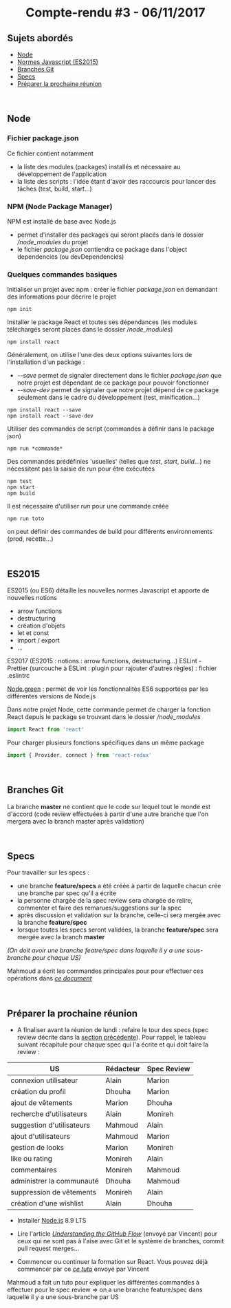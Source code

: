 <center><h1>Compte-rendu #3 - 06/11/2017</h1></center>


## Sujets abordés

* [Node](#node)
* [Normes Javascript (ES2015)](#es2015)
* [Branches Git](#branches-git)
* [Specs]()
* [Préparer la prochaine réunion](#préparer-la-prochaine-réunion)

<br>

## Node

### Fichier package.json
Ce fichier contient notamment
* la liste des modules (packages) installés et nécessaire au développement de l'application
* la liste des scripts : l'idée étant d'avoir des raccourcis pour lancer des tâches (test, build, start...)

### NPM (Node Package Manager)
NPM est installé de base avec Node.js
* permet d'installer des packages qui seront placés dans le dossier */node_modules* du projet
* le fichier *package.json* contiendra ce package dans l'object dependencies (ou devDependencies)

### Quelques commandes basiques
Initialiser un projet avec npm : créer le fichier *package.json* en demandant des informations pour décrire le projet 
```
npm init
```

Installer le package React et toutes ses dépendances (les modules téléchargés seront placés dans le dossier */node_modules*)
```
npm install react
```
Généralement, on utilise l'une des deux options suivantes lors de l'installation d'un package :
* *--save* permet de signaler directement dans le fichier *package.json* que notre projet est dépendant de ce package pour pouvoir fonctionner
* *--save-dev* permet de signaler que notre projet dépend de ce package seulement dans le cadre du développement (test, minification...)
```
npm install react --save
npm install react --save-dev
```

Utiliser des commandes de script (commandes à définir dans le package json)
```
npm run *commande*
```
Des commandes prédéfinies 'usuelles' (telles que *test*, *start*, *build*...) ne nécessitent pas la saisie de run pour être exécutées 
```
npm test
npm start
npm build
```
Il est nécessaire d'utiliser *run* pour une commande créée
```
npm run toto
```

on peut définir des commandes de build pour différents environnements (prod, recette...)

<br>

## ES2015

ES2015 (ou ES6) détaille les nouvelles normes Javascript et apporte de nouvelles notions
* arrow functions
* destructuring
* création d'objets
* let et const
* import / export
* ...


ES2017 (ES2015 : notions : arrow functions, destructuring...)
ESLint - Prettier (surcouche à ESLint : plugin pour rajouter d'autres règles) : fichier .eslintrc

[Node.green](http://node.green) : permet de voir les fonctionnalités ES6 supportées par les différentes versions de Node.js

Dans notre projet Node, cette commande permet de charger la fonction React depuis le package se trouvant dans le dossier */node_modules*
```javascript
import React from 'react'
```
Pour charger plusieurs fonctions spécifiques dans un même package
```js
import { Provider, connect } from 'react-redux'
```

<br>

## Branches Git

La branche **master** ne contient que le code sur lequel tout le monde est d'accord (code review effectuées à partir d'une autre branche que l'on mergera avec la branch master après validation)

<br>

## Specs

Pour travailler sur les specs :
* une branche **feature/specs** a été créée à partir de laquelle chacun crée une branche par spec qu'il a écrite
* la personne chargée de la spec review sera chargée de relire, commenter et faire des remarues/suggestions sur la spec
* après discussion et validation sur la branche, celle-ci sera mergée avec la branche **feature/spec**
* lorsque toutes les specs seront validées, la branche **feature/spec** sera mergée avec la branch **master**

*(On doit avoir une branche featre/spec dans laquelle il y a une sous-branche pour chaque US)*

Mahmoud a écrit les commandes principales pour pour effectuer ces opérations dans *[ce document](/Specs/README.md)*

<br>

## Préparer la prochaine réunion

* A finaliser avant la réunion de lundi : refaire le tour des specs (spec review décrite dans la [section précédente](#specs)). Pour rappel, le tableau suivant récapitule pour chaque spec qui l'a écrite et qui doit faire la review :

| US                        	| Rédacteur        	| Spec Review 	|
|-------------------------------|-------------------|---------------|
| connexion utilisateur     	| Alain         	| Marion      	|
| création du profil        	| Dhouha        	| Marion      	|
| ajout de vêtements        	| Marion           	| Dhouha      	|
| recherche d'utilisateurs  	| Alain         	| Monireh     	|
| suggestion d'utilisateurs 	| Mahmoud          	| Alain       	|
| ajout d'utilisateurs      	| Mahmoud          	| Marion      	|
| gestion de looks          	| Marion           	| Monireh     	|
| like ou rating            	| Monireh          	| Alain       	|
| commentaires              	| Monireh          	| Mahmoud     	|
| administrer la communauté 	| Dhouha        	| Mahmoud     	|
| suppression de vêtements  	| Monireh          	| Alain       	|
| création d'une wishlist   	| Alain            	| Dhouha      	|

* Installer [Node.js](https://nodejs.org) 8.9 LTS 

* Lire l'article *[Understanding the GitHub Flow](https://guides.github.com/introduction/flow/)* (envoyé par Vincent) pour ceux qui ne sont pas à l'aise avec Git et le système de branches, commit pull request merges...

* Commencer ou continuer la formation sur React. Vous pouvez déjà commencer par ce *[ce tuto](http://buildwithreact.com/tutorial)* envoyé par Vincent


Mahmoud a fait un tuto pour expliquer les différentes commandes à effectuer pour le spec review
=> on a une branche feature/spec dans laquelle il y a une sous-branche par US
